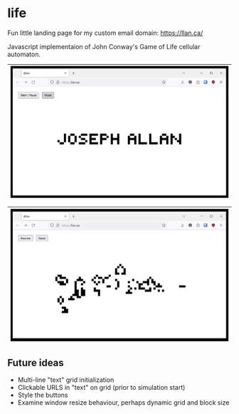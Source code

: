 # life

Fun little landing page for my custom email domain: <https://llan.ca/>

Javascript implementaion of John Conway's Game of Life cellular automaton.

| ![Init](readme/init.PNG?raw=true "Init") |
| ---------------------------------------- |

| ![Run](readme/run.PNG?raw=true "Run") |
| ------------------------------------- |

## Future ideas

- Multi-line "text" grid initialization
- Clickable URLS in "text" on grid (prior to simulation start)
- Style the buttons
- Examine window resize behaviour, perhaps dynamic grid and block size
